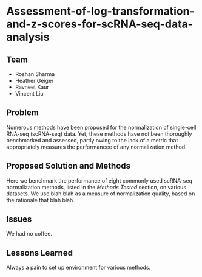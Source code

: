 # Assessment-of-log-transformation-and-z-scores-for-scRNA-seq-data-analysis

## Team
* Roshan Sharma
* Heather Geiger
* Ravneet Kaur
* Vincent Liu

## Problem
Numerous methods have been proposed for the normalization of single-cell RNA-seq (scRNA-seq) data. Yet, these methods have not been thoroughly benchmarked and assessed, partly owing to the lack of a metric that appropriately measures the performancee of any normalization method.

## Proposed Solution and Methods
Here we benchmark the performance of eight commonly used scRNA-seq normalization methods, listed in the *Methods Tested* section, on various datasets. We use blah blah as a measure of normalization quality, based on the rationale that blah blah.

## Issues
We had no coffee.

## Lessons Learned
Always a pain to set up environment for various methods.
